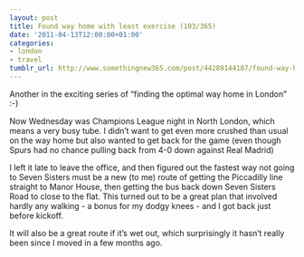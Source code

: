 ```yaml
---
layout: post
title: Found way home with least exercise (103/365)
date: '2011-04-13T12:00:00+01:00'
categories:
- london
- travel
tumblr_url: http://www.somethingnew365.com/post/44289144187/found-way-home-with-least-exercise-103365
---
```

Another in the exciting series of “finding the optimal way home in London” :-)

Now Wednesday was Champions League night in North London, which means a very busy tube. I didn’t want to get even more crushed than usual on the way home but also wanted to get back for the game (even though Spurs had no chance pulling back from 4-0 down against Real Madrid)

I left it late to leave the office, and then figured out the fastest way not going to Seven Sisters must be a new (to me) route of getting the Piccadilly line straight to Manor House, then getting the bus back down Seven Sisters Road to close to the flat. This turned out to be a great plan that involved hardly any walking - a bonus for my dodgy knees - and I got back just before kickoff.

It will also be a great route if it’s wet out, which surprisingly it hasn’t really been since I moved in a few months ago.
